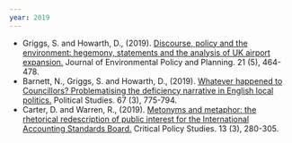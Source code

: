 ```yaml
---
year: 2019
---
```


- Griggs, S. and Howarth, D., (2019). [Discourse, policy and the environment: hegemony, statements and the analysis of UK airport expansion.](http://repository.essex.ac.uk/18758/) Journal of Environmental Policy and Planning. 21 (5), 464-478.
- Barnett, N., Griggs, S. and Howarth, D., (2019). [Whatever happened to Councillors? Problematising the deficiency narrative in English local politics.](http://repository.essex.ac.uk/23113/) Political Studies. 67 (3), 775-794.
- Carter, D. and Warren, R., (2019). [Metonyms and metaphor: the rhetorical redescription of public interest for the International Accounting Standards Board.](http://repository.essex.ac.uk/22004/) Critical Policy Studies. 13 (3), 280-305.